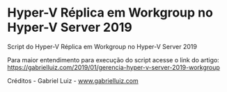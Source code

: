 # Hyper-V Réplica em Workgroup no Hyper-V Server 2019
Script do Hyper-V Réplica em Workgroup no Hyper-V Server 2019

Para maior entendimento para execução do script acesse o link do artigo: https://gabrielluiz.com/2019/01/gerencia-hyper-v-server-2019-workgroup

Créditos - Gabriel Luiz - www.gabrielluiz.com

